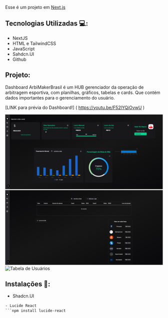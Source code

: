 Esse é um projeto em [Next.js](https://nextjs.org)

## Tecnologias Utilizadas 💻:

- NextJS
- HTML e TailwindCSS
- JavaScript
- Sahdcn.UI
- Github

## Projeto:

Dashboard ArbiMakerBrasil é um HUB gerenciador da operação de arbitragem esportiva, com planilhas, gráficos, tabelas e cards. Que contém dados importantes para o gerenciamento do usuário.

[LINK para prévia do Dashboard!]
( https://youtu.be/F52lYQiOvwU )

![Painel Principal](/public/fotos/Dashboard-painel.png)
![Tabela de Jogos](/public/fotos/Dashboard-jogos.png) 
![Tabela de Usuários](/public/fotos/Dashboard-usuários.png)

## Instalações 🚀:
- Shadcn.UI
```npx shadcn@latest init
- Lucide React
```npm install lucide-react

